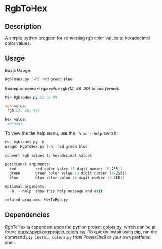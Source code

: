 # RgbToHex
## Description
A simple python program for converting rgb color values to hexadecimal color values.

## Usage
Basic Usage:
```PowerShell
RgbToHex.py [-h] red green blue
```

Example:
*convert rgb value rgb(12, 56, 99) to hex format.*
```PowerShell
PS> RgbToHex.py 12 56 99

rgb value:
 rgb(12, 56, 99)

hex value:
 #0C3863
```

To view the the help menu, use the `-h or --help` switch:
```PowerShell
PS> RgbToHex.py -h
usage: RgbToHex.py [-h] red green blue

convert rgb values to hexadecimal values

positional arguments:
  red         red color value (3 digit number [0-255])
  green       green color value (3 digit number [0-255])
  blue        blue color value (3 digit number [0-255])

optional arguments:
  -h, --help  show this help message and exit

related programs: HexToRgb.py
```

## Dependencies
RgbToHex is dependent upon the python project <a href="https://pypi.org/project/colors.py/">colors.py</a>, which can be at found https://pypi.org/project/colors.py/. To quickly install using <a href="https://github.com/pypa/pip">pip</a>, run the command `pip install colors.py` from PowerShell or your own preffered shell.

